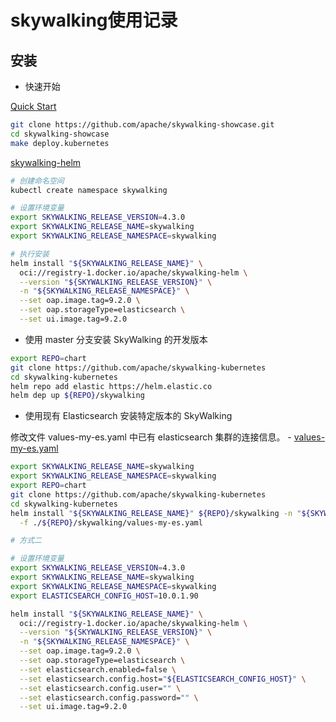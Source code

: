 # skywalking使用记录

## 安装

- 快速开始

[Quick Start](https://skywalking.apache.org/docs/skywalking-showcase/next/readme/#quick-start)

```bash
git clone https://github.com/apache/skywalking-showcase.git
cd skywalking-showcase
make deploy.kubernetes
```

[skywalking-helm](https://github.com/apache/skywalking-helm/tree/v4.5.0)

```bash
# 创建命名空间
kubectl create namespace skywalking

# 设置环境变量
export SKYWALKING_RELEASE_VERSION=4.3.0
export SKYWALKING_RELEASE_NAME=skywalking
export SKYWALKING_RELEASE_NAMESPACE=skywalking

# 执行安装
helm install "${SKYWALKING_RELEASE_NAME}" \
  oci://registry-1.docker.io/apache/skywalking-helm \
  --version "${SKYWALKING_RELEASE_VERSION}" \
  -n "${SKYWALKING_RELEASE_NAMESPACE}" \
  --set oap.image.tag=9.2.0 \
  --set oap.storageType=elasticsearch \
  --set ui.image.tag=9.2.0
```

- 使用 master 分支安装 SkyWalking 的开发版本

```bash
export REPO=chart
git clone https://github.com/apache/skywalking-kubernetes
cd skywalking-kubernetes
helm repo add elastic https://helm.elastic.co
helm dep up ${REPO}/skywalking
```

- 使用现有 Elasticsearch 安装特定版本的 SkyWalking

修改文件 values-my-es.yaml 中已有 elasticsearch 集群的连接信息。
    - [values-my-es.yaml](https://github.com/apache/skywalking-helm/blob/v4.5.0/chart/skywalking/values-my-es.yaml)

```bash
export SKYWALKING_RELEASE_NAME=skywalking
export SKYWALKING_RELEASE_NAMESPACE=skywalking
export REPO=chart
git clone https://github.com/apache/skywalking-kubernetes
cd skywalking-kubernetes
helm install "${SKYWALKING_RELEASE_NAME}" ${REPO}/skywalking -n "${SKYWALKING_RELEASE_NAMESPACE}" \
  -f ./${REPO}/skywalking/values-my-es.yaml
```

```bash
# 方式二

# 设置环境变量
export SKYWALKING_RELEASE_VERSION=4.3.0
export SKYWALKING_RELEASE_NAME=skywalking
export SKYWALKING_RELEASE_NAMESPACE=skywalking
export ELASTICSEARCH_CONFIG_HOST=10.0.1.90

helm install "${SKYWALKING_RELEASE_NAME}" \
  oci://registry-1.docker.io/apache/skywalking-helm \
  --version "${SKYWALKING_RELEASE_VERSION}" \
  -n "${SKYWALKING_RELEASE_NAMESPACE}" \
  --set oap.image.tag=9.2.0 \
  --set oap.storageType=elasticsearch \
  --set elasticsearch.enabled=false \
  --set elasticsearch.config.host="${ELASTICSEARCH_CONFIG_HOST}" \
  --set elasticsearch.config.user="" \
  --set elasticsearch.config.password="" \
  --set ui.image.tag=9.2.0
```
